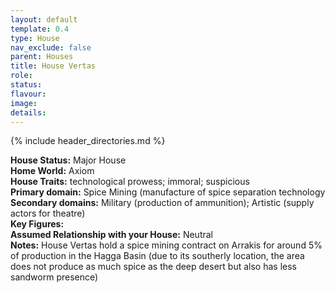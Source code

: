 ```yaml
---
layout: default
template: 0.4
type: House
nav_exclude: false
parent: Houses
title: House Vertas
role: 
status: 
flavour: 
image: 
details:
---
```


{% include header_directories.md %}

**House Status:** Major House  
**Home World:** Axiom  
**House Traits:** technological prowess; immoral; suspicious  
**Primary domain:** Spice Mining (manufacture of spice separation technology  
**Secondary domains:** Military (production of ammunition); Artistic (supply actors for theatre)  
**Key Figures:**  
**Assumed Relationship with your House:** Neutral  
**Notes:** House Vertas hold a spice mining contract on Arrakis for around 5% of production in the Hagga Basin (due to its southerly location, the area does not produce as much spice as the deep desert but also has less sandworm presence)  
